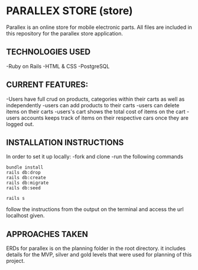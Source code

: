 # PARALLEX STORE (store)
Parallex is an online store for mobile electronic parts.
All files are included in this repository for the parallex store application.

## TECHNOLOGIES USED
-Ruby on Rails
-HTML & CSS
-PostgreSQL


## CURRENT FEATURES:
-Users have full crud on products, categories within their carts as well as independently
-users can add products to their carts
-users can delete items on their carts
-users's cart shows the total cost of items on the cart
-users accounts keeps track of items on their respective cars once they are logged out.




## INSTALLATION INSTRUCTIONS
In order to set it up locally:
-fork and clone
-run the following commands

```
bundle install
rails db:drop
rails db:create
rails db:migrate
rails db:seed

rails s

```
follow the instructions from the output on the terminal
and access the url localhost given.



## APPROACHES TAKEN
ERDs for parallex is on the planning folder in the root directory.
it includes details for the MVP, silver and gold levels that were used for planning of this project.
